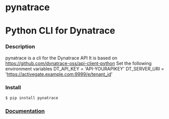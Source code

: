 # pynatrace

Python CLI for Dynatrace
=======

### Description

pynatrace is a cli for the Dynatrace API
It is based on https://github.com/dynatrace-oss/api-client-python
Set the following environment variables
DT_API_KEY = 'API-YOURAPIKEY'
DT_SERVER_URI = 'https://activegate.example.com:9999/e/tenant_id'

### Install

```bash
$ pip install pynatrace
```

### [Documentation](https://fuzzy-adventure-vyvnnjl.pages.github.io)
